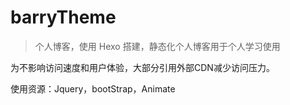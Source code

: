 # barryTheme
> 个人博客，使用 Hexo 搭建，静态化个人博客用于个人学习使用

为不影响访问速度和用户体验，大部分引用外部CDN减少访问压力。

使用资源：Jquery，bootStrap，Animate
